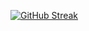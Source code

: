 [![GitHub Streak](https://github-readme-streak-stats.herokuapp.com/?user=mskalandunas)](https://git.io/streak-stats)
